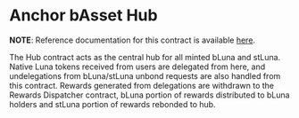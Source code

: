 # Anchor bAsset Hub  <!-- omit in toc -->

**NOTE**: Reference documentation for this contract is available [here](https://anchor-protocol.gitbook.io/anchor/bluna/hub).

The Hub contract acts as the central hub for all minted bLuna and stLuna. Native Luna tokens received from users are delegated from here, and undelegations from bLuna/stLuna unbond requests are also handled from this contract. Rewards generated from delegations are withdrawn to the Rewards Dispatcher contract, bLuna portion of rewards distributed to bLuna holders and stLuna portion of rewards rebonded to hub.
